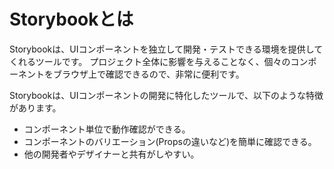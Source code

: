 # Storybookとは

Storybookは、UIコンポーネントを独立して開発・テストできる環境を提供してくれるツールです。
プロジェクト全体に影響を与えることなく、個々のコンポーネントをブラウザ上で確認できるので、非常に便利です。

Storybookは、UIコンポーネントの開発に特化したツールで、以下のような特徴があります。
- コンポーネント単位で動作確認ができる。
- コンポーネントのバリエーション(Propsの違いなど)を簡単に確認できる。
- 他の開発者やデザイナーと共有がしやすい。
